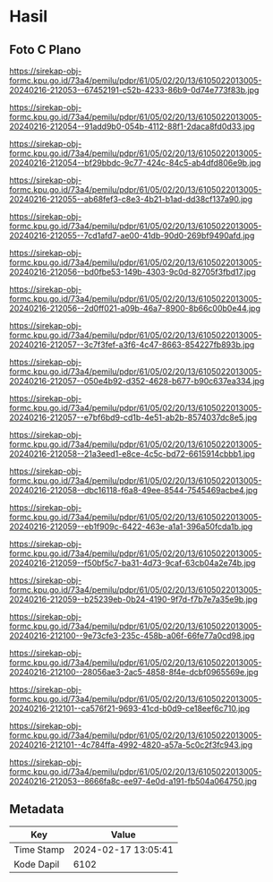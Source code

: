 # Hasil

## Foto C Plano

https://sirekap-obj-formc.kpu.go.id/73a4/pemilu/pdpr/61/05/02/20/13/6105022013005-20240216-212053--67452191-c52b-4233-86b9-0d74e773f83b.jpg

https://sirekap-obj-formc.kpu.go.id/73a4/pemilu/pdpr/61/05/02/20/13/6105022013005-20240216-212054--91add9b0-054b-4112-88f1-2daca8fd0d33.jpg

https://sirekap-obj-formc.kpu.go.id/73a4/pemilu/pdpr/61/05/02/20/13/6105022013005-20240216-212054--bf29bbdc-9c77-424c-84c5-ab4dfd806e9b.jpg

https://sirekap-obj-formc.kpu.go.id/73a4/pemilu/pdpr/61/05/02/20/13/6105022013005-20240216-212055--ab68fef3-c8e3-4b21-b1ad-dd38cf137a90.jpg

https://sirekap-obj-formc.kpu.go.id/73a4/pemilu/pdpr/61/05/02/20/13/6105022013005-20240216-212055--7cd1afd7-ae00-41db-90d0-269bf9490afd.jpg

https://sirekap-obj-formc.kpu.go.id/73a4/pemilu/pdpr/61/05/02/20/13/6105022013005-20240216-212056--bd0fbe53-149b-4303-9c0d-82705f3fbd17.jpg

https://sirekap-obj-formc.kpu.go.id/73a4/pemilu/pdpr/61/05/02/20/13/6105022013005-20240216-212056--2d0ff021-a09b-46a7-8900-8b66c00b0e44.jpg

https://sirekap-obj-formc.kpu.go.id/73a4/pemilu/pdpr/61/05/02/20/13/6105022013005-20240216-212057--3c7f3fef-a3f6-4c47-8663-854227fb893b.jpg

https://sirekap-obj-formc.kpu.go.id/73a4/pemilu/pdpr/61/05/02/20/13/6105022013005-20240216-212057--050e4b92-d352-4628-b677-b90c637ea334.jpg

https://sirekap-obj-formc.kpu.go.id/73a4/pemilu/pdpr/61/05/02/20/13/6105022013005-20240216-212057--e7bf6bd9-cd1b-4e51-ab2b-8574037dc8e5.jpg

https://sirekap-obj-formc.kpu.go.id/73a4/pemilu/pdpr/61/05/02/20/13/6105022013005-20240216-212058--21a3eed1-e8ce-4c5c-bd72-6615914cbbb1.jpg

https://sirekap-obj-formc.kpu.go.id/73a4/pemilu/pdpr/61/05/02/20/13/6105022013005-20240216-212058--dbc16118-f6a8-49ee-8544-7545469acbe4.jpg

https://sirekap-obj-formc.kpu.go.id/73a4/pemilu/pdpr/61/05/02/20/13/6105022013005-20240216-212059--eb1f909c-6422-463e-a1a1-396a50fcda1b.jpg

https://sirekap-obj-formc.kpu.go.id/73a4/pemilu/pdpr/61/05/02/20/13/6105022013005-20240216-212059--f50bf5c7-ba31-4d73-9caf-63cb04a2e74b.jpg

https://sirekap-obj-formc.kpu.go.id/73a4/pemilu/pdpr/61/05/02/20/13/6105022013005-20240216-212059--b25239eb-0b24-4190-9f7d-f7b7e7a35e9b.jpg

https://sirekap-obj-formc.kpu.go.id/73a4/pemilu/pdpr/61/05/02/20/13/6105022013005-20240216-212100--9e73cfe3-235c-458b-a06f-66fe77a0cd98.jpg

https://sirekap-obj-formc.kpu.go.id/73a4/pemilu/pdpr/61/05/02/20/13/6105022013005-20240216-212100--28056ae3-2ac5-4858-8f4e-dcbf0965569e.jpg

https://sirekap-obj-formc.kpu.go.id/73a4/pemilu/pdpr/61/05/02/20/13/6105022013005-20240216-212101--ca576f21-9693-41cd-b0d9-ce18eef6c710.jpg

https://sirekap-obj-formc.kpu.go.id/73a4/pemilu/pdpr/61/05/02/20/13/6105022013005-20240216-212101--4c784ffa-4992-4820-a57a-5c0c2f3fc943.jpg

https://sirekap-obj-formc.kpu.go.id/73a4/pemilu/pdpr/61/05/02/20/13/6105022013005-20240216-212053--8666fa8c-ee97-4e0d-a191-fb504a064750.jpg


## Metadata

| Key        | Value               |
| ---------- | ------------------- |
| Time Stamp | 2024-02-17 13:05:41 |
| Kode Dapil | 6102                |



